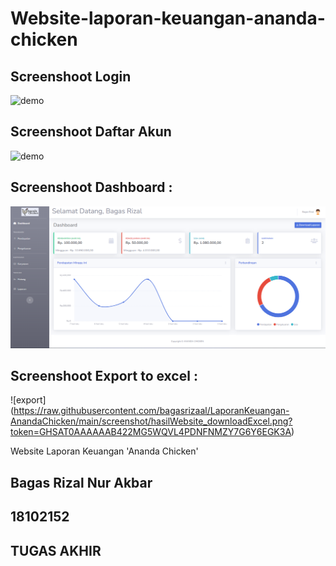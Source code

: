 # Website-laporan-keuangan-ananda-chicken

## Screenshoot Login
![demo](xxx)

## Screenshoot Daftar Akun
![demo](xxx)

## Screenshoot Dashboard :

![demo](https://raw.githubusercontent.com/bagasrizaal/LaporanKeuangan-AnandaChicken/main/screenshot/hasilWebsite_Dashboard.png?token=GHSAT0AAAAAAB422MG5O7FMVEUZXLEY2LEEY6EGJLA)

## Screenshoot Export to excel :

![export] (https://raw.githubusercontent.com/bagasrizaal/LaporanKeuangan-AnandaChicken/main/screenshot/hasilWebsite_downloadExcel.png?token=GHSAT0AAAAAAB422MG5WQVL4PDNFNMZY7G6Y6EGK3A)

Website Laporan Keuangan
'Ananda Chicken'

## Bagas Rizal Nur Akbar
## 18102152
## TUGAS AKHIR
